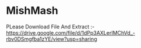 # MishMash

PLease Download File And Extract :- https://drive.google.com/file/d/1dPp3AXLerIMChVd_-rbv0DSmgfba1zYE/view?usp=sharing

